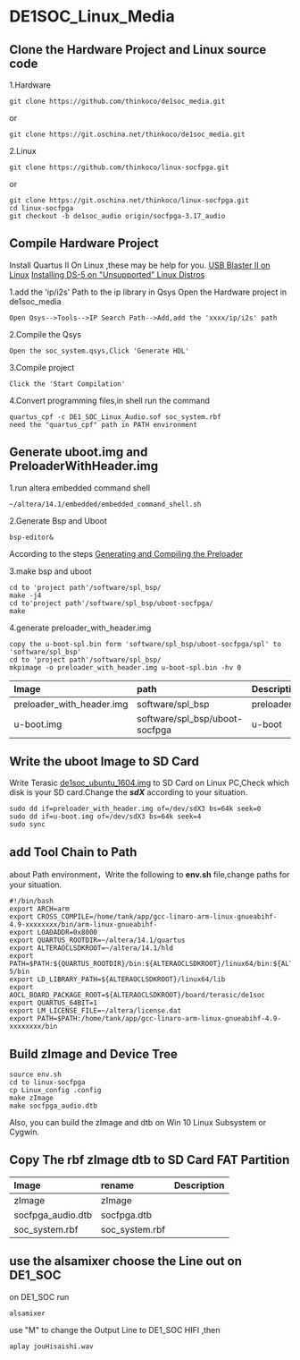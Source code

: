 # DE1SOC_Linux_Media
## Clone the Hardware Project and Linux source code
1.Hardware

	git clone https://github.com/thinkoco/de1soc_media.git
or

	git clone https://git.oschina.net/thinkoco/de1soc_media.git
2.Linux

	git clone https://github.com/thinkoco/linux-socfpga.git
or

	git clone https://git.oschina.net/thinkoco/linux-socfpga.git
	cd linux-socfpga
	git checkout -b de1soc_audio origin/socfpga-3.17_audio

## Compile Hardware Project
Install Quartus II On Linux ,these may be help for you.
[USB Blaster II on Linux](https://rocketboards.org/foswiki/view/Documentation/UsingUSBBlasterUnderLinux)
[Installing DS-5 on "Unsupported" Linux Distros](https://rocketboards.org/foswiki/view/Documentation/InstallingDS5OnUnsupportedLinuxDistros)

1.add the 'ip/i2s' Path to the ip library in Qsys
Open the Hardware project in de1soc_media 

	Open Qsys-->Tools-->IP Search Path-->Add,add the 'xxxx/ip/i2s' path
2.Compile the Qsys 

	Open the soc_system.qsys,Click 'Generate HDL'	
3.Compile project

	Click the 'Start Compilation'
4.Convert programming files,in shell run the command

	quartus_cpf -c DE1_SOC_Linux_Audio.sof soc_system.rbf
	need the "quartus_cpf" path in PATH environment

## Generate uboot.img and PreloaderWithHeader.img
1.run altera embedded command shell

	~/altera/14.1/embedded/embedded_command_shell.sh
2.Generate Bsp and Uboot

	bsp-editor&
According to the steps [Generating and Compiling the Preloader](https://rocketboards.org/foswiki/view/Documentation/GSRD131Preloader#Compiling_the_Preloader)

3.make bsp and uboot

	cd to 'project path'/software/spl_bsp/
	make -j4
	cd to'project path'/software/spl_bsp/uboot-socfpga/
	make
4.generate preloader_with_header.img

	copy the u-boot-spl.bin form 'software/spl_bsp/uboot-socfpga/spl' to 'software/spl_bsp'
	cd to 'project path'/software/spl_bsp/
	mkpimage -o preloader_with_header.img u-boot-spl.bin -hv 0

| Image                     | path                           | Description   |
| :------------------------ |:------------------------------ | ------------- |
| preloader_with_header.img | software/spl_bsp               | preloader     |
| u-boot.img                | software/spl_bsp/uboot-socfpga | u-boot        |

## Write the uboot Image to SD Card
Write Terasic [de1soc\_ubuntu\_1604.img](http://www.terasic.com/downloads/cd-rom/de1-soc/linux_BSP/de1soc_ubuntu_1604.zip) to SD Card
on Linux PC,Check which disk is your SD card.Change the ***sdX*** according to your situation.

	sudo dd if=preloader_with_header.img of=/dev/sdX3 bs=64k seek=0
	sudo dd if=u-boot.img of=/dev/sdX3 bs=64k seek=4
	sudo sync

## add Tool Chain to Path 
about Path environment，Write the following to **env.sh** file,change paths for your situation.

	#!/bin/bash
	export ARCH=arm
	export CROSS_COMPILE=/home/tank/app/gcc-linaro-arm-linux-gnueabihf-4.9-xxxxxxxx/bin/arm-linux-gnueabihf-
	export LOADADDR=0x8000
	export QUARTUS_ROOTDIR=~/altera/14.1/quartus
	export ALTERAOCLSDKROOT=~/altera/14.1/hld
	export PATH=$PATH:${QUARTUS_ROOTDIR}/bin:${ALTERAOCLSDKROOT}/linux64/bin:${ALTERAOCLSDKROOT}/bin:~/altera/14.1/embedded/ds-5/bin
	export LD_LIBRARY_PATH=${ALTERAOCLSDKROOT}/linux64/lib
	export AOCL_BOARD_PACKAGE_ROOT=${ALTERAOCLSDKROOT}/board/terasic/de1soc
	export QUARTUS_64BIT=1
	export LM_LICENSE_FILE=~/altera/license.dat
	export PATH=$PATH:/home/tank/app/gcc-linaro-arm-linux-gnueabihf-4.9-xxxxxxxx/bin

## Build zImage and Device Tree

	source env.sh
	cd to linux-socfpga
	cp Linux_config .config
	make zImage
	make socfpga_audio.dtb

Also, you can build the zImage and dtb on Win 10 Linux Subsystem or Cygwin.

## Copy The rbf zImage dtb to SD Card FAT Partition
| Image                     | rename     | Description   |
| :----------------- |:----------------- | ------------- |
| zImage             | zImage            |               |
| socfpga_audio.dtb  | socfpga.dtb       |               |
| soc_system.rbf     | soc\_system.rbf   |               |

## use the alsamixer choose the Line out on DE1_SOC 
on DE1_SOC run 

	alsamixer

use "M" to change the Output Line to DE1_SOC HIFI ,then 

	aplay jouHisaishi.wav

